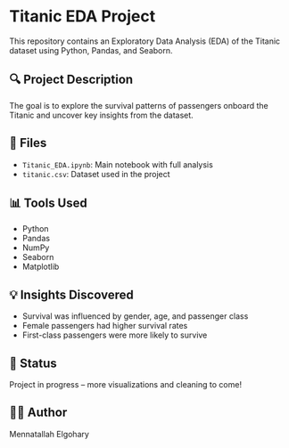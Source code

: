 # Titanic EDA Project

This repository contains an Exploratory Data Analysis (EDA) of the Titanic dataset using Python, Pandas, and Seaborn.

## 🔍 Project Description
The goal is to explore the survival patterns of passengers onboard the Titanic and uncover key insights from the dataset.

## 📂 Files
- `Titanic_EDA.ipynb`: Main notebook with full analysis
- `titanic.csv`: Dataset used in the project

## 📊 Tools Used
- Python
- Pandas
- NumPy
- Seaborn
- Matplotlib

## 💡 Insights Discovered
- Survival was influenced by gender, age, and passenger class
- Female passengers had higher survival rates
- First-class passengers were more likely to survive

## 📌 Status
Project in progress – more visualizations and cleaning to come!

## 👩‍💻 Author
Mennatallah Elgohary

